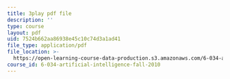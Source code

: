 ```yaml
---
title: 3play pdf file
description: ''
type: course
layout: pdf
uid: 7524b662aa86938e45c10c74d3a1ad41
file_type: application/pdf
file_location: >-
  https://open-learning-course-data-production.s3.amazonaws.com/6-034-artificial-intelligence-fall-2010/7524b662aa86938e45c10c74d3a1ad41_STjW3eH0Cik.pdf
course_id: 6-034-artificial-intelligence-fall-2010
---
```

